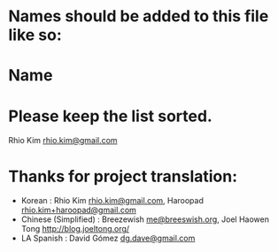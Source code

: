 # Names should be added to this file like so:
#     Name <email address>
#
# Please keep the list sorted.

Rhio Kim <rhio.kim@gmail.com>

# Thanks for project translation:

* Korean                 :  Rhio Kim <rhio.kim@gmail.com>,
                            Haroopad <rhio.kim+haroopad@gmail.com>
* Chinese (Simplified)   :  Breezewish <me@breeswish.org>,
                            Joel Haowen Tong <http://blog.joeltong.org/>
* LA Spanish             :  David Gómez <dg.dave@gmail.com>
